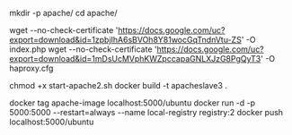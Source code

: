 mkdir -p apache/
cd apache/

wget --no-check-certificate 'https://docs.google.com/uc?export=download&id=1zpbjIhA6sBVOh8Y81wocGqTndnVtu-ZS' -O index.php
wget --no-check-certificate 'https://docs.google.com/uc?export=download&id=1mDsUcMVphKWZpccapaGNLXJzG8PgQyT3' -O haproxy.cfg

chmod +x start-apache2.sh
docker build -t apacheslave3 .

docker tag apache-image localhost:5000/ubuntu
docker run -d -p 5000:5000 --restart=always --name local-registry registry:2
docker push localhost:5000/ubuntu
